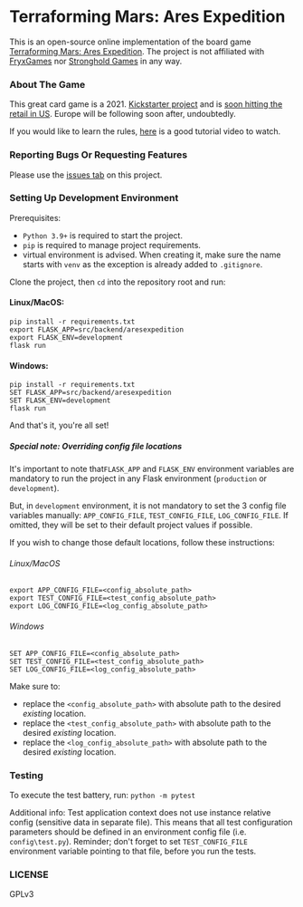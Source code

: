# Terraforming Mars: Ares Expedition

This is an open-source online implementation of the board game [Terraforming Mars: Ares Expedition](https://boardgamegeek.com/boardgame/328871/terraforming-mars-ares-expedition). 
The project is not affiliated with [FryxGames](https://boardgamegeek.com/boardgamepublisher/18575/fryxgames) nor [Stronghold Games](https://boardgamegeek.com/boardgamepublisher/11652/stronghold-games) in any way.

### About The Game

This great card game is a 2021. [Kickstarter project](https://www.kickstarter.com/projects/strongholdgames/ares-expedition-the-terraforming-mars-card-game)
and is [soon hitting the retail in US](https://www.kickstarter.com/projects/strongholdgames/ares-expedition-the-terraforming-mars-card-game/posts/3224358).
Europe will be following soon after, undoubtedly.

If you would like to learn the rules, [here](https://youtu.be/Nbrkfu_bVBM) is a good tutorial video to watch.

### Reporting Bugs Or Requesting Features
Please use the [issues tab](https://github.com/sebwieser/ares-expedition/issues/new) on this project.

### Setting Up Development Environment
Prerequisites:
* `Python 3.9+` is required to start the project.
* `pip` is required to manage project requirements.
* virtual environment is advised. When creating it, make sure the name starts with `venv` as the exception is already added to `.gitignore`. 

Clone the project, then `cd` into the repository root and run:
#### Linux/MacOS:
    pip install -r requirements.txt
    export FLASK_APP=src/backend/aresexpedition
    export FLASK_ENV=development
    flask run

#### Windows:
    pip install -r requirements.txt
    SET FLASK_APP=src/backend/aresexpedition
    SET FLASK_ENV=development
    flask run

And that's it, you're all set!

##### _Special note: Overriding config file locations_
It's important to note that`FLASK_APP` and `FLASK_ENV` environment variables are mandatory 
to run the project in any Flask environment (`production` or `development`).

But, in `development` environment, it is not mandatory to set the 3 config file variables manually: `APP_CONFIG_FILE`, `TEST_CONFIG_FILE`, `LOG_CONFIG_FILE`.
If omitted, they will be set to their default project values if possible.

If you wish to change those default locations, follow these instructions:

###### Linux/MacOS
    export APP_CONFIG_FILE=<config_absolute_path>
    export TEST_CONFIG_FILE=<test_config_absolute_path>
    export LOG_CONFIG_FILE=<log_config_absolute_path>

###### Windows
    SET APP_CONFIG_FILE=<config_absolute_path>
    SET TEST_CONFIG_FILE=<test_config_absolute_path>
    SET LOG_CONFIG_FILE=<log_config_absolute_path>

Make sure to:
* replace the `<config_absolute_path>` with absolute path to the desired _existing_ location.
* replace the `<test_config_absolute_path>` with absolute path to the desired _existing_ location.
* replace the `<log_config_absolute_path>` with absolute path to the desired _existing_ location.

### Testing
To execute the test battery, run: `python -m pytest`

Additional info:
Test application context does not use instance relative config (sensitive data in separate file).
This means that all test configuration parameters should be defined in an environment config file (i.e. `config\test.py`).
Reminder; don't forget to set `TEST_CONFIG_FILE` environment variable pointing to that file, before you run the tests.

### LICENSE
GPLv3